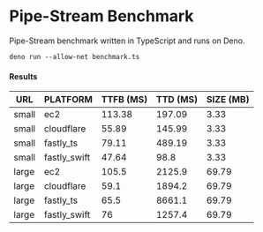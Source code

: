 # Pipe-Stream Benchmark

Pipe-Stream benchmark written in TypeScript and runs on Deno.

```shell
deno run --allow-net benchmark.ts
```

#### Results

URL | PLATFORM | TTFB (MS) | TTD (MS) | SIZE (MB)
--- | -------- | --------- | -------- | ---------
small | ec2 | 113.38 | 197.09 | 3.33
small | cloudflare | 55.89 | 145.99 | 3.33
small | fastly_ts | 79.11 | 489.19 | 3.33
small | fastly_swift | 47.64 | 98.8 | 3.33
large | ec2 | 105.5 | 2125.9 | 69.79
large | cloudflare | 59.1 | 1894.2 | 69.79
large | fastly_ts | 65.5 | 8661.1 | 69.79
large | fastly_swift | 76 | 1257.4 | 69.79
